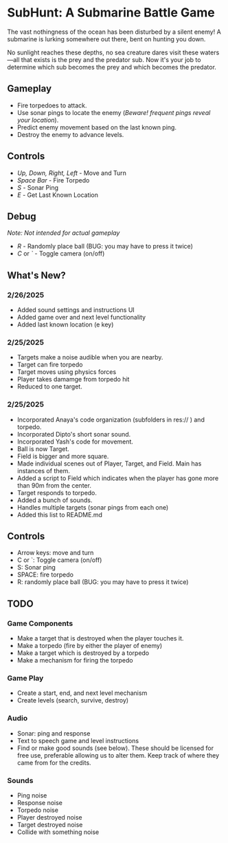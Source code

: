 # **SubHunt: A Submarine Battle Game**  

The vast nothingness of the ocean has been disturbed by a silent enemy! A submarine is lurking somewhere out there, bent on hunting you down. 

No sunlight reaches these depths, no sea creature dares visit these waters—all that exists is the prey and the predator sub. Now it's your job to determine which sub becomes the prey and which becomes the predator.  

## Gameplay  
- Fire torpedoes to attack.  
- Use sonar pings to locate the enemy (*Beware! frequent pings reveal your location*).  
- Predict enemy movement based on the last known ping.  
- Destroy the enemy to advance levels.  

## **Controls**
- *Up, Down, Right, Left* - Move and Turn
- *Space Bar* - Fire Torpedo
- *S* - Sonar Ping
- *E* - Get Last Known Location

## **Debug**
*Note: Not intended for actual gameplay*
- *R* - Randomly place ball (BUG: you may have to press it twice)
- *C* or *`* - Toggle camera (on/off)
 

## What's New?
### 2/26/2025
- Added sound settings and instructions UI
- Added game over and next level functionality
- Added last known location (e key)

### 2/25/2025
- Targets make a noise audible when you are nearby.
- Target can fire torpedo
- Target moves using physics forces 
- Player takes damamge from torpedo hit
- Reduced to one target.

### 2/25/2025
- Incorporated Anaya's code organization (subfolders in res:// ) and torpedo.
- Incorporated Dipto's short sonar sound.
- Incorporated Yash's code for movement.
- Ball is now Target.
- Field is bigger and more square.
- Made individual scenes out of Player, Target, and Field. Main has instances of them.
- Added a script to Field which indicates when the player has gone more than 90m from the center.
- Target responds to torpedo.
- Added a bunch of sounds.
- Handles multiple targets (sonar pings from each one)
- Added this list to README.md

## Controls
- Arrow keys: move and turn
- C or `: Toggle camera (on/off)
- S: Sonar ping
- SPACE: fire torpedo
- R: randomly place ball (BUG: you may have to press it twice)

## TODO
### Game Components
- Make a target that is destroyed when the player touches it.
- Make a torpedo (fire by either the player of enemy)
- Make a target which is destroyed by a torpedo
- Make a mechanism for firing the torpedo

### Game Play
- Create a start, end, and next level mechanism
- Create levels (search, survive, destroy)

### Audio
- Sonar: ping and response
- Text to speech game and level instructions
- Find or make good sounds (see below). These should be licensed for free use, preferable allowing us to alter them. Keep track of where they came from for the credits.

### Sounds 
- Ping noise
- Response noise
- Torpedo noise
- Player destroyed noise
- Target destroyed noise
- Collide with something noise
